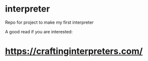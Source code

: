 # interpreter
Repo for project to make my first interpreter

A good read if you are interested:
# https://craftinginterpreters.com/
